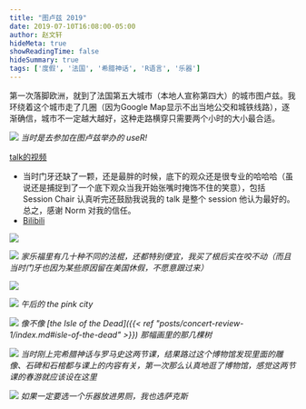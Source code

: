 ```yaml
---
title: "图卢兹 2019"
date: 2019-07-10T16:08:00-05:00
author: 赵文轩
hideMeta: true
showReadingTime: false
hideSummary: true
tags: ['度假', '法国', '希腊神话', 'R语言', '乐器']
---
```

第一次落脚欧洲，就到了法国第五大城市（本地人宣称第四大）的城市图卢兹。我环绕着这个城市走了几圈（因为Google Map显示不出当地公交和城铁线路），逐渐确信，城市不一定越大越好，这种走路横穿只需要两个小时的大小最合适。

![](id.jpg)
_当时是去参加在图卢兹举办的 useR!_

[talk的视频](https://www.youtube.com/watch?v=r6nd9cfm2jA&list=PL0pTTgKNw7_ZIf8txy9NIQsugA7u97iW6&ab_channel=RConsortium)
- 当时门牙还缺了一颗，还是最胖的时候，底下的观众还是很专业的哈哈哈（虽说还是捕捉到了一个底下观众当我开始张嘴时掩饰不住的笑意），包括 Session Chair 认真听完还鼓励我说我的 talk 是整个 session 他认为最好的。总之，感谢 Norm 对我的信任。
- [Bilibili](https://www.bilibili.com/video/BV1dg411X7mP/)

![](steak.jpg)

![](stick.jpg)
_家乐福里有几十种不同的法棍，还都特别便宜，我买了根后实在咬不动（而且当时门牙也因为某些原因留在美国休假，不愿意跟过来）_

![](bridge.jpg)

![](alley.jpg)
_午后的 the pink city_

![](cupressus.jpg)
_像不像 [the Isle of the Dead]({{< ref "posts/concert-review-1/index.md#isle-of-the-dead" >}}) 那幅画里的那几棵树_

![](venus.jpg)
_当时刚上完希腊神话与罗马史这两节课，结果路过这个博物馆发现里面的雕像、石碑和石棺都与课上的内容有关，第一次那么认真地逛了博物馆，感觉这两节课的春游就应该设在这里_

![](saxy.jpg)
_如果一定要选一个乐器放进男厕，我也选萨克斯_